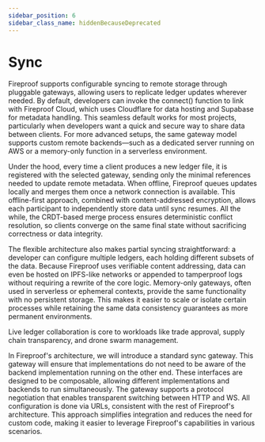 ```yaml
---
sidebar_position: 6
sidebar_class_name: hiddenBecauseDeprecated
---
```

# Sync

Fireproof supports configurable syncing to remote storage through pluggable gateways, allowing users to replicate ledger updates wherever needed. By default, developers can invoke the connect() function to link with Fireproof Cloud, which uses Cloudflare for data hosting and Supabase for metadata handling. This seamless default works for most projects, particularly when developers want a quick and secure way to share data between clients. For more advanced setups, the same gateway model supports custom remote backends—such as a dedicated server running on AWS or a memory-only function in a serverless environment.

Under the hood, every time a client produces a new ledger file, it is registered with the selected gateway, sending only the minimal references needed to update remote metadata. When offline, Fireproof queues updates locally and merges them once a network connection is available. This offline-first approach, combined with content-addressed encryption, allows each participant to independently store data until sync resumes. All the while, the CRDT-based merge process ensures deterministic conflict resolution, so clients converge on the same final state without sacrificing correctness or data integrity.

The flexible architecture also makes partial syncing straightforward: a developer can configure multiple ledgers, each holding different subsets of the data. Because Fireproof uses verifiable content addressing, data can even be hosted on IPFS-like networks or appended to tamperproof logs without requiring a rewrite of the core logic. Memory-only gateways, often used in serverless or ephemeral contexts, provide the same functionality with no persistent storage. This makes it easier to scale or isolate certain processes while retaining the same data consistency guarantees as more permanent environments.

Live ledger collaboration is core to workloads like trade approval, supply chain transparency, and drone swarm management.

In Fireproof's architecture, we will introduce a standard sync gateway. This gateway will ensure that implementations do not need to be aware of the backend implementation running on the other end. These interfaces are designed to be composable, allowing different implementations and backends to run simultaneously. The gateway supports a protocol negotiation that enables transparent switching between HTTP and WS. All configuration is done via URLs, consistent with the rest of Fireproof's architecture. This approach simplifies integration and reduces the need for custom code, making it easier to leverage Fireproof's capabilities in various scenarios.
